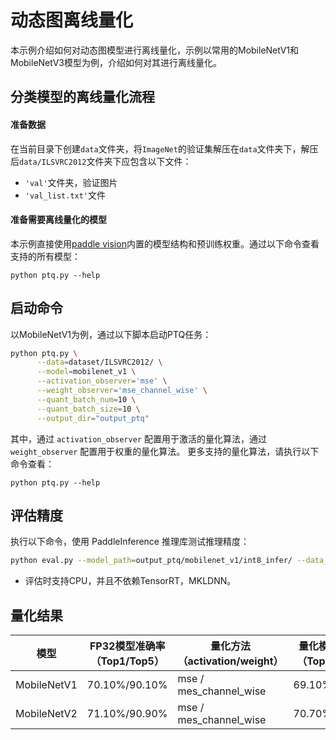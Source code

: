 # 动态图离线量化

本示例介绍如何对动态图模型进行离线量化，示例以常用的MobileNetV1和MobileNetV3模型为例，介绍如何对其进行离线量化。


## 分类模型的离线量化流程

#### 准备数据

在当前目录下创建``data``文件夹，将``ImageNet``的验证集解压在``data``文件夹下，解压后``data/ILSVRC2012``文件夹下应包含以下文件：
- ``'val'``文件夹，验证图片
- ``'val_list.txt'``文件

#### 准备需要离线量化的模型

本示例直接使用[paddle vision](https://github.com/PaddlePaddle/Paddle/tree/develop/python/paddle/vision/models)内置的模型结构和预训练权重。通过以下命令查看支持的所有模型：

```
python ptq.py --help
```

## 启动命令
以MobileNetV1为例，通过以下脚本启动PTQ任务：

```bash
python ptq.py \
      --data=dataset/ILSVRC2012/ \
      --model=mobilenet_v1 \
      --activation_observer='mse' \
      --weight_observer='mse_channel_wise' \
      --quant_batch_num=10 \
      --quant_batch_size=10 \
      --output_dir="output_ptq"
```

其中，通过 `activation_observer` 配置用于激活的量化算法，通过 `weight_observer` 配置用于权重的量化算法。
更多支持的量化算法，请执行以下命令查看：

```
python ptq.py --help
```

## 评估精度

执行以下命令，使用 PaddleInference 推理库测试推理精度：

```bash
python eval.py --model_path=output_ptq/mobilenet_v1/int8_infer/ --data_dir=dataset/ILSVRC2012/ --use_gpu=True
```

- 评估时支持CPU，并且不依赖TensorRT，MKLDNN。


## 量化结果

| 模型        | FP32模型准确率（Top1/Top5） | 量化方法（activation/weight）     | 量化模型准确率（Top1/Top5） |
| ----------- | --------------------------- | ------------ | --------------------------- |
| MobileNetV1 | 70.10%/90.10%                 | mse / mes_channel_wise | 69.10%/89.80%                |
| MobileNetV2 | 71.10%/90.90%                 | mse / mes_channel_wise | 70.70%/90.10%               |
